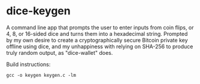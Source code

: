 dice-keygen
===========

A command line app that prompts the user to enter inputs from coin flips, or 4, 8, or 16-sided dice and turns them into a hexadecimal string. Prompted by my own desire to create a cryptographically secure Bitcoin private key offline using dice, and my unhappiness with relying on SHA-256 to produce truly random output, as "dice-wallet" does.

Build instructions:

    gcc -o keygen keygen.c -lm


